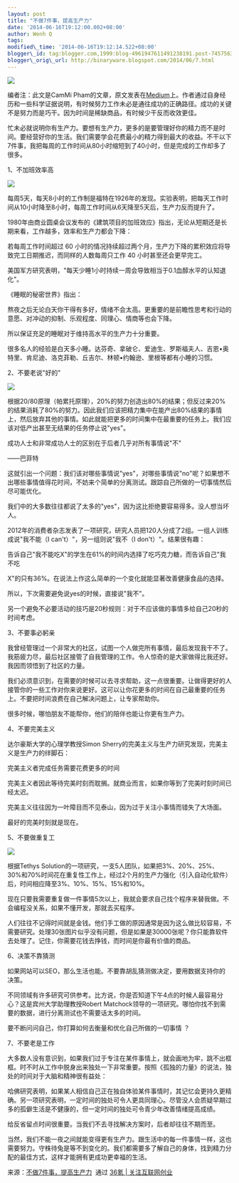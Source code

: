 ```yaml
--- 
layout: post 
title: "不做7件事，提高生产力" 
date: '2014-06-16T19:12:00.002+08:00' 
author: Wenh Q
tags:
modified\_time: '2014-06-16T19:12:14.522+08:00' 
blogger\_id: tag:blogger.com,1999:blog-4961947611491238191.post-7457563481908847959
blogger\_orig\_url: http://binaryware.blogspot.com/2014/06/7.html
---
```


![](https://images-blogger-opensocial.googleusercontent.com/gadgets/proxy?url=http%3A%2F%2Fa.36krcnd.com%2Fphoto%2F2014%2Fc4c972fafd1909d8ee70db67497bc857.jpg&container=blogger&gadget=a&rewriteMime=image%2F*)





编者注：此文是CamMi
Pham的文章，原文发表在[Medium](https://medium.com/business-marketing/7-things-you-need-to-stop-doing-to-be-more-productive-backed-by-science-a988c17383a6)上。作者通过自身经历和一些科学证据说明，有时候努力工作未必是通往成功的正确路径。成功的关键不是努力而是巧干。因为时间是稀缺商品，有时候少干反而收效更佳。



忙未必就说明你有生产力。要想有生产力，更多的是要管理好你的精力而不是时间。要经营好你的生活。我们需要学会花费最小的精力得到最大的收益。不干以下7件事，我把每周的工作时间从80小时缩短到了40小时，但是完成的工作却多了很多。



1、不加班效率高



![](https://images-blogger-opensocial.googleusercontent.com/gadgets/proxy?url=http%3A%2F%2Fa.36krcnd.com%2Fphoto%2F2014%2F9a92ac6acaad198580e13e54dd8aa325.jpeg&container=blogger&gadget=a&rewriteMime=image%2F*)

每周5天，每天8小时的工作制是福特在1926年的发现。实验表明，把每天工作时间从10小时降至8小时，每周工作时间从6天降至5天后，生产力反而提升了。



1980年由商业圆桌会议发布的《建筑项目的加班效应》指出，无论从短期还是长期来看，工作越多，效率和生产力都会下降：





若每周工作时间超过 60
小时的情况持续超过两个月，生产力下降的累积效应将导致完工日期推迟，而同样的人数每周只工作
40 小时甚至还会更早完工。



美国军方研究表明，"每天少睡1小时持续一周会导致相当于0.1血醇水平的认知退化"。



《睡眠的秘密世界》指出：





熬夜之后无论白天你干得有多好，情绪不会太高。更重要的是前瞻性思考和行动的意愿、对冲动的抑制、乐观程度、同理心、情商等也会下降。



所以保证充足的睡眠对于维持高水平的生产力十分重要。



很多名人的经验是白天多小睡。达芬奇、拿破仑、爱迪生、罗斯福夫人、吉恩•奥特里、肯尼迪、洛克菲勒、丘吉尔、林顿•约翰逊、里根等都有小睡的习惯。



2、不要老说"好的"



![](https://images-blogger-opensocial.googleusercontent.com/gadgets/proxy?url=http%3A%2F%2Fa.36krcnd.com%2Fphoto%2F2014%2F878a48c20cde306b3042c07893074730.png&container=blogger&gadget=a&rewriteMime=image%2F*)

根据20/80原理（帕累托原理），20%的努力创造出80%的结果；但反过来20%的结果消耗了80%的努力。因此我们应该把精力集中在能产出80%结果的事情上，然后放弃其他的事情。如此就能把更多的时间集中在最重要的任务上。我们应该对低产出甚至无结果的任务停止说"yes"。





成功人士和非常成功人士的区别在于后者几乎对所有事情说"不"



——巴菲特



这就引出一个问题：我们该对哪些事情说"yes"，对哪些事情说"no"呢？如果想不出哪些事情值得花时间，不妨来个简单的分离测试。跟踪自己所做的一切事情然后尽可能优化。



我们中的大多数往往都说了太多的"yes"，因为这比拒绝要容易得多。没人想当坏人。



2012年的消费者杂志发表了一项研究，研究人员把120人分成了2组。一组人训练成说"我不能（I
can't）"，另一组则说"我不（I don't）"。结果很有趣：





告诉自己"我不能吃X"的学生在61%的时间内选择了吃巧克力糖，而告诉自己"我不吃

X"的只有36%。在说法上作这么简单的一个变化就能显著改善健康食品的选择。



所以，下次需要避免说yes的时候，直接说"我不"。



另一个避免不必要活动的技巧是20秒规则：对于不应该做的事情多给自己20秒的时间考虑。



3、不要事必躬亲



我曾经管理过一个非常大的社区，试图一个人做完所有事情，最后发现我干不了。我筋疲力尽，最后社区接管了自我管理的工作。令人惊奇的是大家做得比我还好。我因而领悟到了社区的力量。



我们必须意识到，在需要的时候可以去寻求帮助，这一点很重要。让做得更好的人接管你的一些工作对你来说更好。这可以让你花更多的时间在自己最重要的任务上。不要把时间浪费在自己解决问题上，让专家帮助你。



很多时候，哪怕朋友不能帮你，他们的陪伴也能让你更有生产力。



4、不要完美主义



达尔豪斯大学的心理学教授Simon
Sherry的完美主义与生产力研究发现，完美主义是生产力的绊脚石：





完美主义者完成任务需要花费更多的时间

完美主义者因此等待完美时刻而耽搁。就商业而言，如果你等到了完美时刻时间已经太迟。

完美主义往往因为一叶障目而不见泰山，因为过于关注小事情而错失了大场面。



最好的完美时刻就是现在。



5、不要做重复工



![](https://images-blogger-opensocial.googleusercontent.com/gadgets/proxy?url=http%3A%2F%2Fa.36krcnd.com%2Fphoto%2F2014%2F91774c776ca50a7fd2ec5075f14fdd6c.png&container=blogger&gadget=a&rewriteMime=image%2F*)

根据Tethys
Solution的一项研究，一支5人团队，如果把3%、20%、25%、30%和70%时间花在重复性工作上，经过2个月的生产力强化（引入自动化软件）后，时间相应降至3%、10%、15%、15%和10%。



现在只要我需要重复做一件事情5次以上，我就会要求自己找个程序来替我做。不会编程没关系，如果不懂开发，那就去买程序。



人们往往不记得时间就是金钱。他们手工做的原因通常是因为这么做比较容易，不需要研究。处理30张图片似乎没有问题，但是如果是30000张呢？你只能靠软件去处理了。记住，你需要花钱去挣钱，而时间是你最有价值的商品。



6、决策不靠猜测



如果网站可以SEO，那么生活也能。不要靠胡乱猜测做决定，要用数据支持你的决策。



不同领域有许多研究可供参考。比方说，你是否知道下午4点的时候人最容易分心？这是宾州大学助理教授Robert
Matchock领导的一项研究。哪怕你找不到需要的数据，进行分离测试也不需要话太多的时间。



要不断问问自己，你打算如何去衡量和优化自己所做的一切事情 ？



7、不要老是工作



大多数人没有意识到，如果我们过于专注在某件事情上，就会画地为牢，跳不出框框。时不时从工作中脱身出来独处一下非常重要。按照《孤独的力量》的说法，独处的时间对于大脑和精神很有益处：





哈佛研究表明，如果某人相信自己正在独自体验某件事情时，其记忆会更持久更精确。另一项研究表明，一定时间的独处可令人更具同理心。尽管没人会质疑早期过多的孤僻生活是不健康的，但一定时间的独处可令青少年改善情绪提高成绩。



给反省留点时间很重要。当我们不去寻找解决方案时，后者却往往不期而至。



当然，我们不能一夜之间就能变得更有生产力。跟生活中的每一件事情一样，这也需要努力。守株待兔是等不到变化的。我们都需要多了解自己的身体，找到精力分配的最佳方式，这样才能拥有更成功更幸福的生活。



来源：[不做7件事，提高生产力](http://www.36kr.com/p/212874.html)  通过 [36氪
| 关注互联网创业](http://www.36kr.com/)

